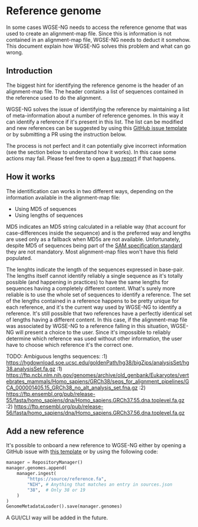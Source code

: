 # Reference genome

In some cases WGSE-NG needs to access the reference genome that was used to create an alignment-map file. Since this is information is not contained in an alignment-map file, WGSE-NG needs to deduct it somehow. This document explain how WGSE-NG solves this problem and what can go wrong.

## Introduction
 The biggest hint for identifying the reference genome is the header of an alignment-map file. The header contains a list of sequences contained in the reference used to do the alignment.

WGSE-NG solves the issue of identifying the reference by maintaining a list of meta-information about a number of reference genomes. In this way it can identify a reference if it's present in this list. The list can be modified and new references can be suggested by using this [GitHub issue template](https://github.com/WGSE-NG/WGSE-NG/issues/new?assignees=chaplin89&labels=reference&projects=&template=add-a-new-reference.md&title=%5BReference%5D+Please+add+a+new+reference) or by submitting a PR using the instruction below.

The process is not perfect and it can potentially give incorrect information (see the section below to understand how it works). In this case some actions may fail. Please feel free to open a [bug report](https://github.com/WGSE-NG/WGSE-NG/issues/new?assignees=&labels=&projects=&template=bug_report.md&title=) if that happens.

## How it works

The identification can works in two different ways, depending on the information available in the alignment-map file:
- Using MD5 of sequences
- Using lengths of sequences

MD5 indicates an MD5 string calculated in a reliable way (that account for case-differences inside the sequence) and is the preferred way and lengths are used only as a fallback when MD5s are not available. Unfortunately, despite MD5 of sequences being part of the [SAM specification standard]() they are not mandatory. Most alignment-map files won't have this field populated.

The lenghts indicate the length of the sequences expressed in base-pair. The lengths itself cannot identify reliably a single sequence as it's totally possible (and happening in practices) to have the same lengths for sequences having a completely different content. What's surely more reliable is to use the whole set of sequences to identify a reference. The set of the lengths contained in a reference happens to be pretty unique for each reference, and it's the current way used by WGSE-NG to identify a reference. It's still possible that two references have a perfectly identical set of lengths having a different content. In this case, if the alignment-map file was associated by WGSE-NG to a reference falling in this situation, WGSE-NG will present a choice to the user. Since it's impossible to reliably determine which reference was used without other information, the user have to choose which reference it's the correct one.

TODO: Ambiguous lengths sequences:
:1) https://hgdownload.soe.ucsc.edu/goldenPath/hg38/bigZips/analysisSet/hg38.analysisSet.fa.gz
:1) https://ftp.ncbi.nlm.nih.gov/genomes/archive/old_genbank/Eukaryotes/vertebrates_mammals/Homo_sapiens/GRCh38/seqs_for_alignment_pipelines/GCA_000001405.15_GRCh38_no_alt_analysis_set.fna.gz
:2) https://ftp.ensembl.org/pub/release-55/fasta/homo_sapiens/dna/Homo_sapiens.GRCh37.55.dna.toplevel.fa.gz
:2) https://ftp.ensembl.org/pub/release-56/fasta/homo_sapiens/dna/Homo_sapiens.GRCh37.56.dna.toplevel.fa.gz

## Add a new reference

It's possible to onboard a new reference to WGSE-NG either by opening a GitHub issue with [this template](https://github.com/WGSE-NG/WGSE-NG/issues/new?assignees=chaplin89&labels=reference&projects=&template=add-a-new-reference.md&title=%5BReference%5D+Please+add+a+new+reference) or by using the following code:

```python
manager = RepositoryManager()
manager.genomes.append(
    manager.ingest(
        "https://source/reference.fa",
        "NIH", # Anything that matches an entry in sources.json
        "38",  # Only 38 or 19
    )
)
GenomeMetadataLoader().save(manager.genomes)
```

A GUI/CLI way will be added in the future.
